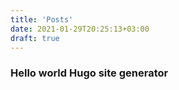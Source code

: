 ```yaml
---
title: 'Posts'
date: 2021-01-29T20:25:13+03:00
draft: true
---
```


### Hello world Hugo site generator
